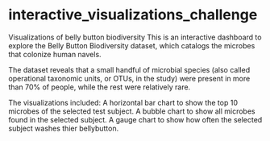 # interactive_visualizations_challenge
Visualizations of belly button biodiversity
This is an interactive dashboard to explore the Belly Button Biodiversity dataset, which catalogs the microbes that colonize human navels.

The dataset reveals that a small handful of microbial species (also called operational taxonomic units, or OTUs, in the study) were present in more than 70% of people, while the rest were relatively rare.

The visualizations included:
A horizontal bar chart to show the top 10 microbes of the selected test subject.
A bubble chart to show all microbes found in the selected subject.
A gauge chart to show how often the selected subject washes thier bellybutton.
